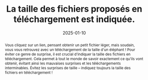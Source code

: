 ---
title: La taille des fichiers proposés en téléchargement est indiquée. 
abstract: Vous cliquez sur un lien, pensant obtenir un petit fichier léger, mais soudain, vous vous retrouvez avec un téléchargement de la taille d'un éléphant ! Pour éviter ce genre de surprise, il est crucial d'indiquer la taille des fichiers en téléchargement. Cela permet à tout le monde de savoir exactement ce qu'ils vont obtenir, évitant ainsi les mauvaises surprises et les téléchargements interminables. Évitez les surprises de taille – indiquez toujours la taille des fichiers en téléchargement !
categories: 
    - "liens"
agrege: O4143-E048
opquast: '4 143'
indiceebook: '048'
description: "Règle n°48"
before: "047"
weight: "48"
after: "049"
actif: '1'
layout: rules
date: 2025-01-10
tags: 
    - "Utilisabilité"
objectif: 
    - "Permettre de savoir à quoi s'attendre avant de commencer le téléchargement. Cela aide à éviter les surprises désagréables, comme des téléchargements qui prennent plus de temps que prévu."
    - "mieux gérer leurs ressources, comme la bande passante et l'espace de stockage, en connaissant la taille des fichiers à l'avance."
Meo: 
    - " Faites une liste de tous les fichiers en téléchargement disponibles, notez la taille de chaque fichier en kilo-octets (KB) ou en méga-octets (MB) puis rédigez des descriptions claires dans le texte des liens pour indiquer la taille du fichier."
    - "Documentez la pratique pour vos équipes"
Controle: 
    - "Effectuez des vérifications régulières pour vous assurer que les nouvelles mises à jour et les ajouts de fichiers respectent les bonnes pratiques."
epubcheck: 
ace: 
humancheck: true
ReadiumGoToolkit: 
Source: 
    - "Opquast"
Referentiel: 
    - "N/A"
steps: 
    - "Projet éditorial"
---